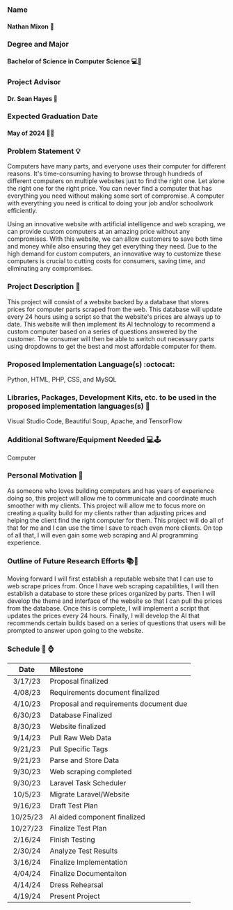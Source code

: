 ### Name

#### Nathan Mixon :man:

### Degree and Major

#### Bachelor of Science in Computer Science :computer::key:

### Project Advisor

#### Dr. Sean Hayes :older_man:

### Expected Graduation Date

#### May of 2024 :date::checkered_flag:

### Problem Statement :bulb:  

Computers have many parts, and everyone uses their computer for different reasons. It's time-consuming having to browse 
through hundreds of different computers on multiple websites just to find the right one. Let alone the right one for the 
right price. You can never find a computer that has everything you need without making some sort of compromise. A computer
with everything you need is critical to doing your job and/or schoolwork efficiently.

Using an innovative website with artificial intelligence and web scraping, we can provide custom computers at an amazing
price without any compromises. With this website, we can allow customers to save both time and money while also ensuring
they get everything they need. Due to the high demand for custom computers, an innovative way to customize these computers
is crucial to cutting costs for consumers, saving time, and eliminating any compromises.

 ### Project Description :iphone:
 
 This project will consist of a website backed by a database that stores prices for computer parts scraped from the web.
 This database will update every 24 hours using a script so that the website's prices are always up to date. This website will 
 then implement its AI technology to recommend a custom computer based on a series of questions answered by the customer. 
 The consumer will then be able to switch out necessary parts using dropdowns to get the best and most affordable computer for them. 

### Proposed Implementation Language(s) :octocat:

Python, HTML, PHP, CSS, and MySQL

### Libraries, Packages, Development Kits, etc. to be used in the proposed implementation languages(s) :wrench:

Visual Studio Code, Beautiful Soup, Apache, and TensorFlow

### Additional Software/Equipment Needed :computer::joystick:

Computer

### Personal Motivation :cake:

As someone who loves building computers and has years of experience doing so, this project will allow me to communicate
and coordinate much smoother with my clients. This project will allow me to focus more on creating a quality build for my
clients rather than adjusting prices and helping the client find the right computer for them. This project will do all of
that for me and I can use the time I save to reach even more clients. On top of all that, I will even gain some web scraping
and AI programming experience.

### Outline of Future Research Efforts :books::rocket:  

Moving forward I will first establish a reputable website that I can use to web scrape prices from. Once I have web scraping
capabilities, I will then establish a database to store these prices organized by parts. Then I will develop the theme and interface
of the website so that I can pull the prices from the database. Once this is complete, I will implement a script that updates the
prices every 24 hours. Finally, I will develop the AI that recommends certain builds based on a series of questions that users will
be prompted to answer upon going to the website.

### Schedule :calendar: :watch:

|Date   | Milestone                              |
|:-----:|:---------------------------------------|
|3/17/23 | Proposal finalized                    |
|4/08/23 | Requirements document finalized       |
|4/10/23 | Proposal and requirements document due|
|6/30/23 | Database Finalized                    |
|8/30/23 | Website finalized                     |
|9/14/23 | Pull Raw Web Data                     |
|9/21/23 | Pull Specific Tags                    |
|9/21/23 | Parse and Store Data                  |
|9/30/23 | Web scraping completed                |
|9/30/23 | Laravel Task Scheduler                 |
|10/5/23 | Migrate Laravel/Website               |
|9/16/23 | Draft Test Plan                       |
|10/25/23 | AI aided component finalized         |
|10/27/23 | Finalize Test Plan                   |
|2/16/24 | Finish Testing                        |
|2/30/24 | Analyze Test Results                  |
|3/16/24 | Finalize Implementation               |
|4/04/24 | Finalize Documentaiton                |
|4/14/24 | Dress Rehearsal                       |
|4/19/24 | Present Project                       |
